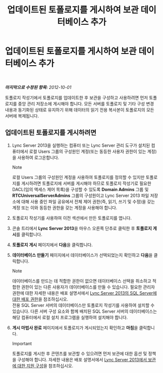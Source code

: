 ﻿---
title: 업데이트된 토폴로지를 게시하여 보관 데이터베이스 추가
TOCTitle: 업데이트된 토폴로지를 게시하여 보관 데이터베이스 추가
ms:assetid: 454c68df-2ef5-4b5f-a44c-4eee02635d45
ms:mtpsurl: https://technet.microsoft.com/ko-kr/library/JJ204860(v=OCS.15)
ms:contentKeyID: 49303495
ms.date: 08/10/2015
mtps_version: v=OCS.15
ms.translationtype: HT
---

# 업데이트된 토폴로지를 게시하여 보관 데이터베이스 추가

 

_**마지막으로 수정된 항목:** 2012-10-01_

토폴로지 작성기에서 토폴로지를 업데이트한 후 보관을 구성하고 사용하려면 먼저 토폴로지를 중앙 관리 저장소에 게시해야 합니다. 모든 서버를 토폴로지 및 기타 구성 변경 내용과 동기화된 상태로 유지하기 위해 데이터의 읽기 전용 복사본이 토폴로지의 모든 서버에 복제됩니다.

## 업데이트된 토폴로지를 게시하려면

1.  Lync Server 2013을 실행하는 컴퓨터 또는 Lync Server 관리 도구가 설치된 컴퓨터에서 로컬 Users 그룹의 구성원인 계정(또는 동등한 사용자 권한이 있는 계정)을 사용하여 로그온합니다.
    

    > [!NOTE]
    > 로컬 Users 그룹의 구성원인 계정을 사용하여 토폴로지를 정의할 수 있지만 토폴로지를 게시하려면 토폴로지에 서버를 게시해야 하므로 토폴로지 작성기로 필요한 DACL(임의 액세스 제어 목록)을 구성할 수 있도록 <STRONG>Domain Admins</STRONG> 그룹 및 <STRONG>RTCUniversalServerAdmins</STRONG> 그룹의 구성원이고 Lync Server 2013 파일 저장소에 대해 사용 중인 파일 공유에서 전체 제어 권한(즉, 읽기, 쓰기 및 수정)을 갖는 계정 또는 이와 동등한 권한을 갖는 계정을 사용해야 합니다.



2.  토폴로지 작성기를 사용하여 이전 섹션에서 만든 토폴로지를 엽니다.

3.  콘솔 트리에서 **Lync Server 2013**을 마우스 오른쪽 단추로 클릭한 후 **토폴로지 게시**를 클릭합니다.

4.  **토폴로지 게시** 페이지에서 **다음**을 클릭합니다.

5.  **데이터베이스 만들기** 페이지에서 데이터베이스가 선택되었는지 확인하고 **다음**을 클릭합니다.
    

    > [!NOTE]
    > 데이터베이스를 만드는 데 적합한 권한이 없으면 데이터베이스 선택을 취소하고 적합한 권한이 있는 다른 사용자가 데이터베이스를 만들 수 있습니다. 필요한 관리자 권한에 대한 자세한 내용은 배포 설명서에서 <A href="lync-server-2013-deployment-permissions-for-sql-server.md">Lync Server 2013의 SQL Server에 대한 배포 권한</A>을 참조하십시오.<BR>전용 SQL Server 서버의 데이터베이스만 토폴로지 작성기를 사용하여 설치할 수 있습니다. 다른 서버 구성 요소와 함께 배치된 SQL Server 서버의 데이터베이스는 해당 컴퓨터에서 로컬 설치 프로그램을 실행하여 설치해야 합니다.



6.  **게시 마법사 완료** 페이지에서 토폴로지가 게시되었는지 확인하고 **마침**을 클릭합니다.
    

    > [!IMPORTANT]
    > 토폴로지를 게시한 후 콘텐츠를 보관할 수 있으려면 먼저 보관에 대한 옵션 및 정책을 구성해야 합니다. 자세한 내용은 배포 설명서에서 <A href="lync-server-2013-configuring-support-for-archiving.md">Lync Server 2013에서 보관에 대한 지원 구성</A>을 참조하십시오.



